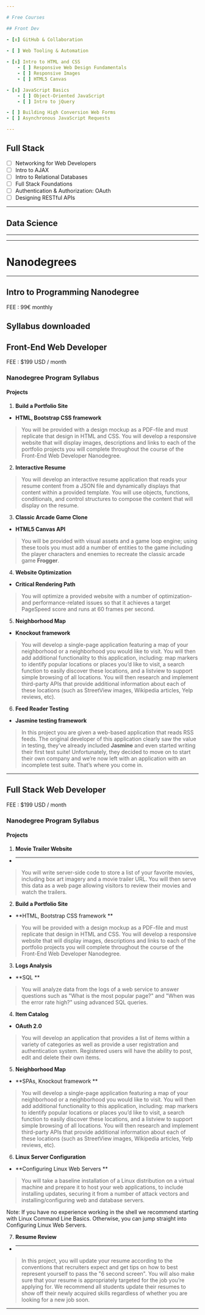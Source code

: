```yaml
---

# Free Courses

## Front Dev

- [x] GitHub & Collaboration
 
- [ ] Web Tooling & Automation

- [x] Intro to HTML and CSS 
    - [ ] Responsive Web Design Fundamentals
    - [ ] Responsive Images
    - [ ] HTML5 Canvas

- [x] JavaScript Basics
    - [ ] Object-Oriented JavaScript
    - [ ] Intro to jQuery

- [ ] Building High Conversion Web Forms
- [ ] Asynchronous JavaScript Requests

---
```


## Full Stack

- [ ] Networking for Web Developers
- [ ] Intro to AJAX
- [ ] Intro to Relational Databases
- [ ] Full Stack Foundations
- [ ] Authentication & Authorization: OAuth
- [ ] Designing RESTful APIs

---
## Data Science

---
---

# Nanodegrees

---

## Intro to Programming Nanodegree

FEE : 99€ monthly

Syllabus downloaded
---

## Front-End Web Developer

FEE : $199 USD / month

### Nanodegree Program Syllabus

#### Projects

1. **Build a Portfolio Site**
- **HTML, Bootstrap CSS framework**

> You will be provided with a design mockup as a PDF-file and must replicate that design in HTML and CSS. You will develop a responsive website that will display images, descriptions and links to each of the portfolio projects you will complete throughout the course of the Front-End Web Developer Nanodegree.

2. **Interactive Resume**

> You will develop an interactive resume application that reads your resume content from a JSON file and dynamically displays that content within a provided template. You will use objects, functions, conditionals, and control structures to compose the content that will display on the resume.

3. **Classic Arcade Game Clone**
- **HTML5 Canvas API**

> You will be provided with visual assets and a game loop engine; using these tools you must add a number of entities to the game including the player characters and enemies to recreate the classic arcade game **Frogger**.

4. **Website Optimization**
- **Critical Rendering Path**

> You will optimize a provided website with a number of optimization- and performance-related issues so that it achieves a target PageSpeed score and runs at 60 frames per second.

5. **Neighborhood Map**
- **Knockout framework**

> You will develop a single-page application featuring a map of your neighborhood or a neighborhood you would like to visit. You will then add additional functionality to this application, including: map markers to identify popular locations or places you’d like to visit, a search function to easily discover these locations, and a listview to support simple browsing of all locations. You will then research and implement third-party APIs that provide additional information about each of these locations (such as StreetView images, Wikipedia articles, Yelp reviews, etc).

6. **Feed Reader Testing**
- **Jasmine testing framework**

> In this project you are given a web-based application that reads RSS feeds. The original developer of this application clearly saw the value in testing, they’ve already included **Jasmine** and even started writing their first test suite! Unfortunately, they decided to move on to start their own company and we’re now left with an application with an incomplete test suite. That’s where you come in.


---

## Full Stack Web Developer

FEE : $199 USD / month

### Nanodegree Program Syllabus

#### Projects


1. **Movie Trailer Website**
- ** **
> You will write server-side code to store a list of your favorite movies, including box art imagery and a movie trailer URL. You will then serve this data as a web page allowing visitors to review their movies and watch the trailers.


2. **Build a Portfolio Site**
- **HTML, Bootstrap CSS framework **
> You will be provided with a design mockup as a PDF-file and must replicate that design in HTML and CSS. You will develop a responsive website that will display images, descriptions and links to each of the portfolio projects you will complete throughout the course of the Front-End Web Developer Nanodegree.

3. **Logs Analysis**
- **SQL **
> You will analyze data from the logs of a web service to answer questions such as "What is the most popular page?" and "When was the error rate high?" using advanced SQL queries.

4. **Item Catalog**
- **OAuth 2.0**
> You will develop an application that provides a list of items within a variety of categories as well as provide a user registration and authentication system. Registered users will have the ability to post, edit and delete their own items.


5. **Neighborhood Map**
- **SPAs, Knockout framework **
> You will develop a single-page application featuring a map of your neighborhood or a neighborhood you would like to visit. You will then add additional functionality to this application, including: map markers to identify popular locations or places you’d like to visit, a search function to easily discover these locations, and a listview to support simple browsing of all locations. You will then research and implement third-party APIs that provide additional information about each of these locations (such as StreetView images, Wikipedia articles, Yelp reviews, etc).


6. **Linux Server Configuration**
- **Configuring Linux Web Servers **
> You will take a baseline installation of a Linux distribution on a virtual machine and prepare it to host your web applications, to include installing updates, securing it from a number of attack vectors and installing/configuring web and database servers.

Note: If you have no experience working in the shell we recommend starting with Linux Command Line Basics. Otherwise, you can jump straight into Configuring Linux Web Servers.


7. **Resume Review**
- ** **
> In this project, you will update your resume according to the conventions that recruiters expect and get tips on how to best represent yourself to pass the "6 second screen". You will also make sure that your resume is appropriately targeted for the job you’re applying for. We recommend all students update their resumes to show off their newly acquired skills regardless of whether you are looking for a new job soon.

---
